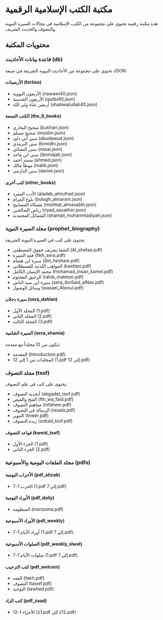# مكتبة الكتب الإسلامية الرقمية

هذه مكتبة رقمية تحتوي على مجموعة من الكتب الإسلامية في مجالات السيرة النبوية والتصوف والحديث الشريف.

## محتويات المكتبة

### قاعدة بيانات الأحاديث (db)
تحتوي على مجموعة من الأحاديث النبوية الشريفة في صيغة JSON:

#### الأربعينات (forties)
- الأربعون النووية (nawawi40.json)
- الأربعون القدسية (qudsi40.json)
- أربعين شاه ولي الله (shahwaliullah40.json)

#### الكتب التسعة (the_9_books)
- صحيح البخاري (bukhari.json)
- صحيح مسلم (muslim.json)
- سنن أبي داود (abudawud.json)
- سنن الترمذي (tirmidhi.json)
- سنن النسائي (nasai.json)
- سنن ابن ماجه (ibnmajah.json)
- مسند أحمد (ahmed.json)
- موطأ مالك (malik.json)
- سنن الدارمي (darimi.json)

#### كتب أخرى (other_books)
- الأدب المفرد (aladab_almufrad.json)
- بلوغ المرام (bulugh_almaram.json)
- مشكاة المصابيح (mishkat_almasabih.json)
- رياض الصالحين (riyad_assalihin.json)
- الشمائل المحمدية (shamail_muhammadiyah.json)

### مجلد السيرة النبوية (prophet_biography)
يحتوي على كتب في السيرة النبوية الشريفة:
- الشفا بتعريف حقوق المصطفى (Al_shefaa.pdf)
- فقه السيرة (fikh_sera.pdf)
- سيرة ابن هشام (ibn_hesham.pdf)
- المواهب اللدنية للقسطلاني (kastlani.pdf)
- محمد الإنسان الكامل (mohamad_insan_kamel.pdf)
- الرحيق المختوم (rahik_maktom.pdf)
- سيرة ابن سيد الناس (sera_ibnSaid_alNas.pdf)
- وسائل الوصول (wasael_Alwsul.pdf)

#### سيرة دحلان (sera_dahlan)
- المجلد الأول (1.pdf)
- المجلد الثاني (2.pdf)
- المجلد الثالث (3.pdf)

#### السيرة الشامية (sera_shamia)
تتكون من 12 مجلداً مع مقدمة:
- المقدمة (Introduction.pdf)
- المجلدات من 1 إلى 12 (1.pdf إلى 12.pdf)

### مجلد التصوف (tsof)
يحتوي على كتب في علم التصوف:
- أبجدية التصوف (abgadet_tsof.pdf)
- الفتح والفيض (fth_wa_faid.pdf)
- مفاهيم التصوف (mfahem.pdf)
- الرسالة في التصوف (resala.pdf)
- التنوير (tnwer.pdf)
- زبدة التصوف (zobad_tsof.pdf)

#### قواعد التصوف (kweid_tsof)
- الجزء الأول (1.pdf)
- الجزء الثاني (2.pdf)

### مجلد الملفات اليومية والأسبوعية (pdfs)

#### الأحزاب اليومية (pdf_ahzab)

- الحزب 1-7 (1.pdf إلى 7.pdf)

#### الأوراد اليومية (pdf_daily)

- المنظومة (manzoma.pdf)

#### الأوراد الأسبوعية (pdf_weekly)

- أوراد الأيام 1-7 (1.pdf إلى 7.pdf)

#### الصلوات الأسبوعية (pdf_weekly_slwat)

- صلوات الأيام 1-7 (1.pdf إلى 7.pdf)

#### كتب الترحيب (pdf_welcom)

- الفقه (fekh.pdf)
- التصوف (taswf.pdf)
- التوحيد (tawhed.pdf)

#### كتب الزاد (pdf_zaad)

- الأجزاء 1-12 (z1.pdf إلى z12.pdf)
